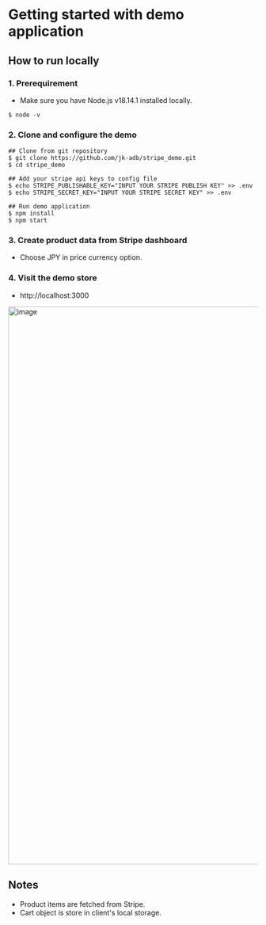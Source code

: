 # Getting started with demo application

## How to run locally
### 1. Prerequirement
- Make sure you have Node.js v18.14.1 installed locally.
```
$ node -v
```

### 2. Clone and configure the demo
```
## Clone from git repository
$ git clone https://github.com/jk-adb/stripe_demo.git
$ cd stripe_demo

## Add your stripe api keys to config file
$ echo STRIPE_PUBLISHABLE_KEY="INPUT YOUR STRIPE PUBLISH KEY" >> .env
$ echo STRIPE_SECRET_KEY="INPUT YOUR STRIPE SECRET KEY" >> .env

## Run demo application
$ npm install
$ npm start
```

### 3. Create product data from Stripe dashboard
- Choose JPY in price currency option.


### 4. Visit the demo store
- http://localhost:3000
<img width="1127" alt="image" src="https://user-images.githubusercontent.com/51877498/220267931-5f5b8e63-1554-4a9e-80e0-7632985c5617.png">



## Notes
- Product items are fetched from Stripe.
- Cart object is store in client's local storage.


